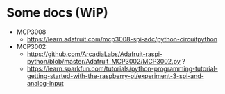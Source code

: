 # Some docs (WiP)
- MCP3008 
  - <https://learn.adafruit.com/mcp3008-spi-adc/python-circuitpython>
- MCP3002:
  - <https://github.com/ArcadiaLabs/Adafruit-raspi-python/blob/master/Adafruit_MCP3002/MCP3002.py> ?
  - <https://learn.sparkfun.com/tutorials/python-programming-tutorial-getting-started-with-the-raspberry-pi/experiment-3-spi-and-analog-input>
